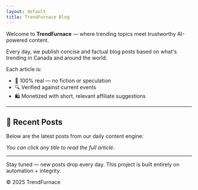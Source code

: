 ```yaml
---
layout: default
title: TrendFurnace Blog
---
```


Welcome to **TrendFurnace** — where trending topics meet trustworthy AI-powered content.

Every day, we publish concise and factual blog posts based on what's trending in Canada and around the world.

Each article is:

- 🧠 100% real — no fiction or speculation
- 🔍 Verified against current events
- 🛍 Monetized with short, relevant affiliate suggestions

---

## 📌 Recent Posts

Below are the latest posts from our daily content engine:

_You can click any title to read the full article._

---

Stay tuned — new posts drop every day. This project is built entirely on automation + integrity.

© 2025 TrendFurnace
